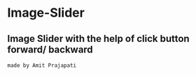# Image-Slider
## Image Slider  with the help of click button forward/ backward 

` made by Amit Prajapati `
